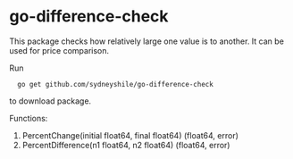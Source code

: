 # go-difference-check

This package checks how relatively large one value is to another. 
It can be used for price comparison.

Run 
```
  go get github.com/sydneyshile/go-difference-check
```
to download package. 

Functions:

1. PercentChange(initial float64, final float64) (float64, error)
2. PercentDifference(n1 float64, n2 float64) (float64, error)